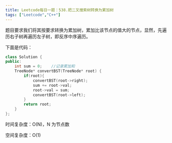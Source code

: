 ```yaml
---
title: Leetcode每日一题：538.把二叉搜索树转换为累加树
tags: ["Leetcode","C++"]
---
```


题目要求我们将其按要求转换为累加树，累加比该节点的值大的节点，显然，先遍历右子树再遍历左子树，即反序中序遍历。

下面是代码：

~~~c++
class Solution {
public:
    int sum = 0;    //记录累加和
    TreeNode* convertBST(TreeNode* root) {
        if(root){
            convertBST(root->right);
            sum += root->val;
            root->val = sum;
            convertBST(root->left);
        }
        return root;
    }
};
~~~

时间复杂度：O(N)，N 为节点数

空间复杂度：O(1)
